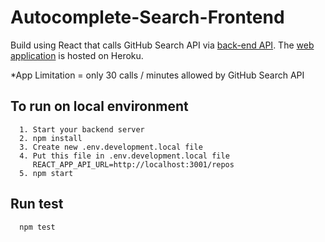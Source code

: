 # Autocomplete-Search-Frontend

Build using React that calls GitHub Search API via [back-end API](https://github.com/edsonha/Autocomplete-Search-Backend).
The [web application](https://autocomplete-search-frontend.herokuapp.com/) is hosted on Heroku.

\*App Limitation = only 30 calls / minutes allowed by GitHub Search API

## To run on local environment

```
  1. Start your backend server
  2. npm install
  3. Create new .env.development.local file
  4. Put this file in .env.development.local file
     REACT_APP_API_URL=http://localhost:3001/repos
  5. npm start
```

## Run test

```
  npm test
```

